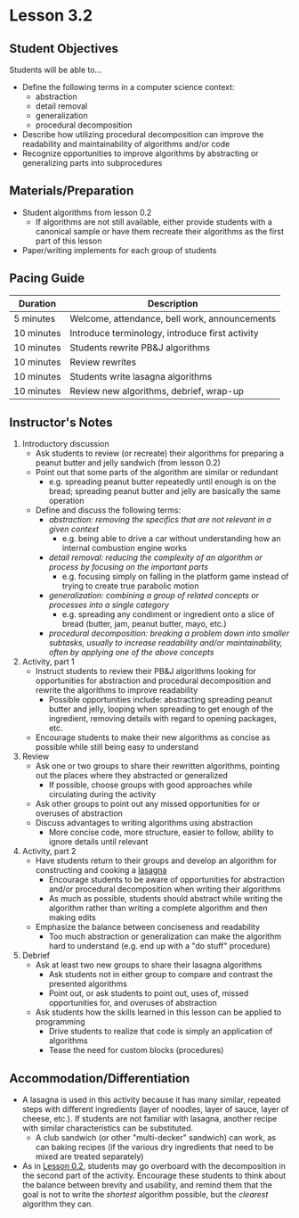 <!--- REVISED -->
# Lesson 3.2

## Student Objectives

Students will be able to...

-   Define the following terms in a computer science context:
    -   abstraction
    -   detail removal
    -   generalization
    -   procedural decomposition
-   Describe how utilizing procedural decomposition can improve the readability and maintainability of algorithms and/or code
-   Recognize opportunities to improve algorithms by abstracting or generalizing parts into subprocedures

## Materials/Preparation

-   Student algorithms from lesson 0.2
    -   If algorithms are not still available, either provide students with a canonical sample or have them recreate their algorithms as the first part of this lesson
-   Paper/writing implements for each group of students

## Pacing Guide

| Duration   | Description                                     |
| ---------- | ----------------------------------------------- |
| 5 minutes  | Welcome, attendance, bell work, announcements   |
| 10 minutes | Introduce terminology, introduce first activity |
| 10 minutes | Students rewrite PB&J algorithms                |
| 10 minutes | Review rewrites                                 |
| 10 minutes | Students write lasagna algorithms               |
| 10 minutes | Review new algorithms, debrief, wrap-up         |

## Instructor's Notes

1.  Introductory discussion
    -   Ask students to review (or recreate) their algorithms for preparing a peanut butter and jelly sandwich (from lesson 0.2)
    -   Point out that some parts of the algorithm are similar or redundant
        -   e.g. spreading peanut butter repeatedly until enough is on the bread; spreading peanut butter and jelly are basically the same operation
    -   Define and discuss the following terms:
        -   _abstraction: removing the specifics that are not relevant in a given context_
            -   e.g. being able to drive a car without understanding how an internal combustion engine works
        -   _detail removal: reducing the complexity of an algorithm or process by focusing on the important parts_
            -   e.g. focusing simply on falling in the platform game instead of trying to create true parabolic motion
        -   _generalization: combining a group of related concepts or processes into a single category_
            -   e.g. spreading any condiment or ingredient onto a slice of bread (butter, jam, peanut butter, mayo, etc.)
        -   _procedural decomposition: breaking a problem down into smaller subtasks, usually to increase readability and/or maintainability, often by applying one of the above concepts_
2.  Activity, part 1
    -   Instruct students to review their PB&J algorithms looking for opportunities for abstraction and procedural decomposition and rewrite the algorithms to improve readability
        -   Possible opportunities include: abstracting spreading peanut butter and jelly, looping when spreading to get enough of the ingredient, removing details with regard to opening packages, etc.
    -   Encourage students to make their new algorithms as concise as possible while still being easy to understand
3.  Review
    -   Ask one or two groups to share their rewritten algorithms, pointing out the places where they abstracted or generalized
        -   If possible, choose groups with good approaches while circulating during the activity
    -   Ask other groups to point out any missed opportunities for or overuses of abstraction
    -   Discuss advantages to writing algorithms using abstraction
        -   More concise code, more structure, easier to follow, ability to ignore details until relevant
4.  Activity, part 2
    -   Have students return to their groups and develop an algorithm for constructing and cooking a [lasagna ](https://en.wikipedia.org/wiki/Lasagne)
        -   Encourage students to be aware of opportunities for abstraction and/or procedural decomposition when writing their algorithms
        -   As much as possible, students should abstract while writing the algorithm rather than writing a complete algorithm and then making edits
    -   Emphasize the balance between conciseness and readability
        -   Too much abstraction or generalization can make the algorithm hard to understand (e.g. end up with a "do stuff" procedure)
5.  Debrief
    -   Ask at least two new groups to share their lasagna algorithms
        -   Ask students not in either group to compare and contrast the presented algorithms
        -   Point out, or ask students to point out, uses of, missed opportunities for, and overuses of abstraction
    -   Ask students how the skills learned in this lesson can be applied to programming
        -   Drive students to realize that code is simply an application of algorithms
        -   Tease the need for custom blocks (procedures)

## Accommodation/Differentiation

-   A lasagna is used in this activity because it has many similar, repeated steps with different ingredients (layer of noodles, layer of sauce, layer of cheese, etc.).  If students are not familiar with lasagna, another recipe with similar characteristics can be substituted.
    -   A club sandwich (or other "multi-decker" sandwich) can work, as can baking recipes (if the various dry ingredients that need to be mixed are treated separately)
-   As in [Lesson 0.2](lesson_02.md), students may go overboard with the decomposition in the second part of the activity.  Encourage these students to think about the balance between brevity and usability, and remind them that the goal is not to write the _shortest_ algorithm possible, but the _clearest_ algorithm they can.
